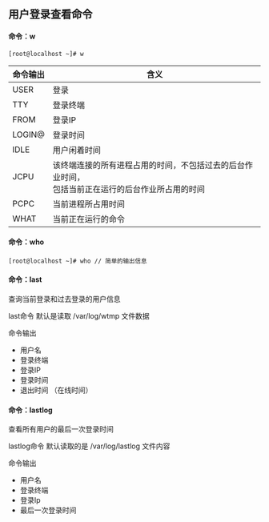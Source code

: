 ## 用户登录查看命令

#### 命令：w

```
[root@localhost ~]# w
```

| 命令输出 | 含义                                                         |
| -------- | ------------------------------------------------------------ |
| USER     | 登录                                                         |
| TTY      | 登录终端                                                     |
| FROM     | 登录IP                                                       |
| LOGIN@   | 登录时间                                                     |
| IDLE     | 用户闲着时间                                                 |
| JCPU     | 该终端连接的所有进程占用的时间，不包括过去的后台作业时间，<br />包括当前正在运行的后台作业所占用的时间 |
| PCPC     | 当前进程所占用时间                                           |
| WHAT     | 当前正在运行的命令                                           |

#### 命令：who

```
[root@localhost ~]# who // 简单的输出信息
```

#### 命令：last

查询当前登录和过去登录的用户信息

last命令 默认是读取 /var/log/wtmp 文件数据

命令输出

 - 用户名
 - 登录终端
 - 登录IP
 - 登录时间
 - 退出时间 （在线时间）

#### 命令：lastlog

查看所有用户的最后一次登录时间

lastlog命令 默认读取的是 /var/log/lastlog 文件内容

命令输出

* 用户名
* 登录终端
* 登录Ip
* 最后一次登录时间